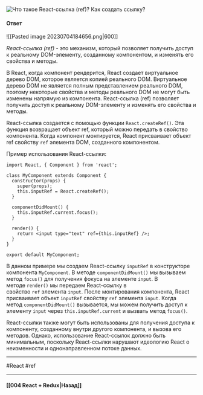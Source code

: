 ![Что такое React-ссылка (`ref`)? Как создать ссылку?](https://youtu.be/81yRgVQ1ciM?t=69)

#### Ответ

![[Pasted image 20230704184656.png|600]]

*React-ссылка (ref)* - это механизм, который позволяет получить доступ к реальному DOM-элементу, созданному компонентом, и изменять его свойства и методы.

В React, когда компонент рендерится, React создает виртуальное дерево DOM, которое является копией реального DOM. Виртуальное дерево DOM не является полным представлением реального DOM, поэтому некоторые свойства и методы реального DOM не могут быть изменены напрямую из компонента. React-ссылка (ref) позволяет получить доступ к реальному DOM-элементу и изменять его свойства и методы.

React-ссылка создается с помощью функции `React.createRef()`. Эта функция возвращает объект ref, который можно передать в свойство компонента. Когда компонент монтируется, React присваивает объект ref свойству `ref` элемента DOM, созданного компонентом.

Пример использования React-ссылки:

```
import React, { Component } from 'react';

class MyComponent extends Component {
  constructor(props) {
    super(props);
    this.inputRef = React.createRef();
  }

  componentDidMount() {
    this.inputRef.current.focus();
  }

  render() {
    return <input type="text" ref={this.inputRef} />;
  }
}

export default MyComponent;
```

В данном примере мы создаем React-ссылку `inputRef` в конструкторе компонента `MyComponent`. В методе `componentDidMount()` мы вызываем метод `focus()` для получения фокуса на элементе `input`. В методе `render()` мы передаем React-ссылку в свойство `ref` элемента `input`. После монтирования компонента, React присваивает объект `inputRef` свойству `ref` элемента `input`. Когда метод `componentDidMount()` вызывается, мы можем получить доступ к элементу `input` через `this.inputRef.current` и вызвать метод `focus()`.

React-ссылки также могут быть использованы для получения доступа к компоненту, созданному внутри другого компонента, и вызова его методов. Однако, использование React-ссылок должно быть минимальным, поскольку React-ссылки нарушают идеологию React о неизменности и однонаправленном потоке данных.

____
#React #ref

____

#### [[004 React + Redux|Назад]]